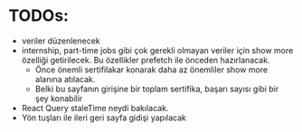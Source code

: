 # TODOs:

- veriler düzenlenecek
- internship, part-time jobs gibi çok gerekli olmayan veriler için show more özelliği getirilecek. Bu özellikler prefetch ile önceden hazırlanacak.
  - Önce önemli sertifilakar konarak daha az önemliler show more alanına atılacak.
  - Belki bu sayfanın girişine bir toplam sertifika, başarı sayısı gibi bir şey konabilir
- React Query staleTime neydi bakılacak.
- Yön tuşları ile ileri geri sayfa gidişi yapılacak
